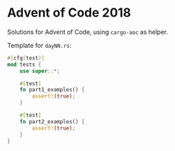 # Advent of Code 2018

Solutions for Advent of Code, using `cargo-aoc` as helper.

Template for `dayNN.rs`:

```rust
#[cfg(test)]
mod tests {
    use super::*;

    #[test]
    fn part1_examples() {
        assert!(true);
    }

    #[test]
    fn part2_examples() {
        assert!(true);
    }
}
```
